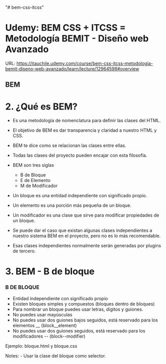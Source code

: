 "# bem-css-itcss" 

# Udemy: BEM CSS + ITCSS = Metodología BEMIT - Diseño web Avanzado

URL: https://itauchile.udemy.com/course/bem-css-itcss-metodologia-bemit-diseno-web-avanzado/learn/lecture/12964598#overview

## BEM
# 2. ¿Qué es BEM?
- Es una metodología de nomenclatura para definir las clases del HTML. 
- El objetivo de BEM es dar transparencia y claridad a nuestro HTML y CSS.
- BEM te dice como se relacionan las clases entre ellas.
- Todas las clases del proyecto pueden encajar con esta filosofía.

- BEM son tres siglas 
    * B de Bloque
    * E de Elemento
    * M de Modificador

- Un bloque es una entidad independiente con significado propio. 
- Un elemento es una porción más pequeña de un bloque.
- Un modificador es una clase que sirve para modificar propiedades de un bloque. 

- Se puede dar el caso que existan algunas clases independientes a nuestro sistema BEM en el proyecto, pero no es lo más recomendable.

- Esas clases independientes normalmente serán generadas por plugins de tercero.

# 3. BEM - B de bloque

### B DE BLOQUE

- Entidad independiente con significado propio
- Existen bloques simples y compuestos (bloques dentro de bloques)
- Para nombrar un bloque puedes usar letras, digitos y guiones.
- No puedes usar mayúsculas
- No puedes usar dos guiones bajos seguidos, está reservado para los elementos __ (block__element)
- No puedes usar dos guiones seguidos, está reservado para los modificadores -- (block--modifier)

Ejemplo: bloque.html y bloque.css

Notes:
    - Usar la clase del bloque como selector.


